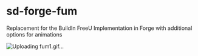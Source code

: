 # sd-forge-fum
Replacement for the BuildIn FreeU Implementation in Forge with additional options for animations

![Uploading fum1.gif…]()
